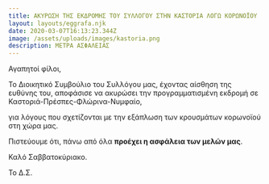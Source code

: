 ```yaml
---
title: ΑΚΥΡΩΣΗ ΤΗΣ ΕΚΔΡΟΜΗΣ ΤΟΥ ΣΥΛΛΟΓΟΥ ΣΤΗΝ ΚΑΣΤΟΡΙΑ ΛΟΓΩ ΚΟΡΩΝΟΪΟΥ
layout: layouts/eggrafa.njk
date: 2020-03-07T16:13:23.344Z
image: /assets/uploads/images/kastoria.png
description: ΜΕΤΡΑ ΑΣΦΑΛΕΙΑΣ
---
```

Αγαπητοί φίλοι, 

Το Διοικητικό Συμβούλιο του Συλλόγου μας, έχοντας αίσθηση της ευθύνης του, αποφάσισε να ακυρώσει την προγραμματισμένη εκδρομή σε Καστοριά-Πρέσπες-Φλώρινα-​Νυμφαίο, 

για λόγους που σχετίζονται με την εξάπλωση των κρουσμάτων κορωνοϊού στη χώρα μας. 

Πιστεύουμε ότι, πάνω από όλα **προέχει η ασφάλεια των μελών μας**. 

Καλό Σαββατοκύριακο.

Το Δ.Σ.
